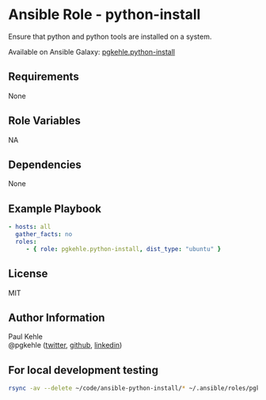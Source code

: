 # Ansible Role - python-install

Ensure that python and python tools are installed on a system.

Available on Ansible Galaxy: [pgkehle.python-install](https://galaxy.ansible.com/pgkehle/python-install)


## Requirements

None

## Role Variables

NA

## Dependencies

None

## Example Playbook

```yaml
- hosts: all
  gather_facts: no     
  roles:
     - { role: pgkehle.python-install, dist_type: "ubuntu" }
```

## License

MIT

## Author Information

Paul Kehle  
@pgkehle ([twitter](https://twitter.com/pgkehle), [github](https://github.com/pgkehle), [linkedin](https://www.linkedin.com/in/pgkehle))

## For local development testing

```bash
rsync -av --delete ~/code/ansible-python-install/* ~/.ansible/roles/pgkehle.python-install
```
